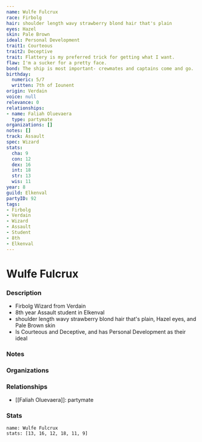 ```yaml
---
name: Wulfe Fulcrux
race: Firbolg
hair: shoulder length wavy strawberry blond hair that's plain
eyes: Hazel
skin: Pale Brown
ideal: Personal Development
trait1: Courteous
trait2: Deceptive
trait: Flattery is my preferred trick for getting what I want.
flaw: I'm a sucker for a pretty face.
bond: The ship is most important- crewmates and captains come and go.
birthday:
  numeric: 5/7
  written: 7th of Iounent
origin: Verdain
voice: null
relevance: 0
relationships:
- name: Faliah Oluevaera
  type: partymate
organizations: []
notes: []
track: Assault
spec: Wizard
stats:
  cha: 9
  con: 12
  dex: 16
  int: 18
  str: 13
  wis: 11
year: 8
guild: Elkenval
partyID: 92
tags:
- Firbolg
- Verdain
- Wizard
- Assault
- Student
- 8th
- Elkenval
---
```

# Wulfe Fulcrux
### Description
- Firbolg Wizard from Verdain
- 8th year Assault student in Elkenval
- shoulder length wavy strawberry blond hair that's plain, Hazel eyes, and Pale Brown skin
- Is Courteous and Deceptive, and has Personal Development as their ideal

### Notes

### Organizations

### Relationships
- [[Faliah Oluevaera]]: partymate

### Stats
```statblock
name: Wulfe Fulcrux
stats: [13, 16, 12, 18, 11, 9]
```